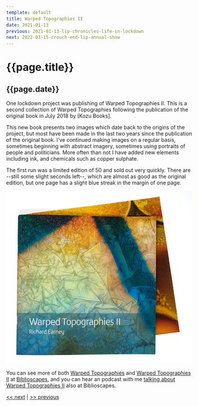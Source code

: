 ```yaml
---
template: default
title: Warped Topographies II
date: 2021-01-13
previous: 2021-01-13-lip-chronicles-life-in-lockdown
next: 2022-03-15-crouch-end-lip-annual-show
---
```


# {{page.title}}

## {{page.date}}

One lockdown project was publishing of Warped Topographies II. This is a second collection of Warped Topographies following the publication of the original book in July 2018 by [Kozu Books].

This new book presents two images which date back to the origins of the project, but most have been made in the last two years since the publication of the original book. I’ve continued making images on a regular basis, sometimes beginning with abstract imagery, sometimes using portraits of people and politicians. More often than not I have added new elements including ink, and chemicals such as copper sulphate.

The first run was a limited edition of 50 and sold out very quickly. There are --still some slight seconds left--, which are almost as good as the original edition, but one page has a slight blue streak in the margin of one page.

![Warped Topographies II](../books/warped-topographies-ii-02.webp "Warped Topographies II")

You can see more of both [Warped Topographies](https://biblioscapes.com/library/warped-topographies) and [Warped Topographies II](https://biblioscapes.com/library/warped-topographies-ii) at [Biblioscapes](https://biblioscapes.com/), and you can hear an podcast with me [talking about Warped Topographies II](https://biblioscapes.com/in-discussion/richard-earney) also at Biblioscapes.

[<< next]({{page.next}}) | [>> previous]({{page.previous}})